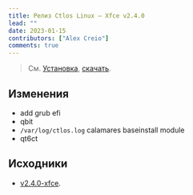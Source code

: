 ```yaml
---
title: Релиз Ctlos Linux — Xfce v2.4.0
lead: ""
date: 2023-01-15
contributors: ["Alex Creio"]
comments: true
---
```


> См. [Установка](/wiki/install/install-ctlos/), [скачать](/get/).

## Изменения

- add grub efi
- qbit
- `/var/log/ctlos.log` calamares baseinstall module
- qt6ct

## Исходники

- [v2.4.0-xfce](https://github.com/ctlos/ctlosiso/tree/v2.4.0-xfce).

